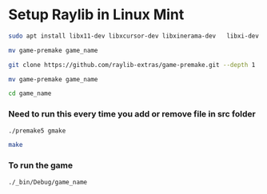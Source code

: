 # Setup Raylib in Linux Mint

```bash
sudo apt install libx11-dev libxcursor-dev libxinerama-dev   libxi-dev  libx11-dev libglu1-mesa-dev libxrandr-dev
```

```bash
mv game-premake game_name
```

```bash
git clone https://github.com/raylib-extras/game-premake.git --depth 1
```
```bash
mv game-premake game_name
```

```bash
cd game_name
```

### Need to run this every time you add or remove file in src folder
```bash
./premake5 gmake
```

```bash
make
```
### To run the game
```bash
./_bin/Debug/game_name
```


